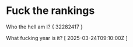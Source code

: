 # Fuck the rankings

Who the hell am I?
{ 32282417 }

What fucking year is it?
[ 2025-03-24T09:10:00Z ]

